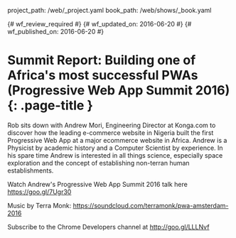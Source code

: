 project_path: /web/_project.yaml
book_path: /web/shows/_book.yaml

{# wf_review_required #}
{# wf_updated_on: 2016-06-20 #}
{# wf_published_on: 2016-06-20 #}

# Summit Report: Building one of Africa's most successful PWAs (Progressive Web App Summit 2016) {: .page-title }

Rob sits down with Andrew Mori, Engineering Director at Konga.com to discover how the leading e-commerce website in Nigeria built the first Progressive Web App at a major ecommerce website in Africa. Andrew is a Physicist by academic history and a Computer Scientist by experience. In his spare time Andrew is interested in all things science, especially space exploration and the concept of establishing non-terran human establishments.

Watch Andrew's Progressive Web App Summit 2016 talk here https://goo.gl/7Ugr30

Music by Terra Monk: https://soundcloud.com/terramonk/pwa-amsterdam-2016

Subscribe to the Chrome Developers channel at http://goo.gl/LLLNvf
